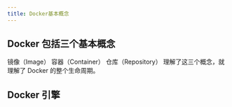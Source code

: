 ```yaml
---
title: Docker基本概念
---
```

## Docker 包括三个基本概念
   
   镜像（Image）
   容器（Container）
   仓库（Repository）
   理解了这三个概念，就理解了 Docker 的整个生命周期。
   
## Docker 引擎   